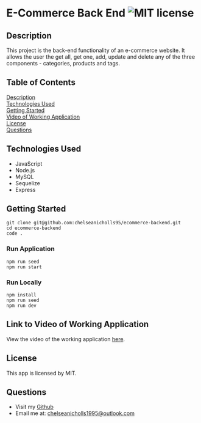 # E-Commerce Back End ![MIT license](https://img.shields.io/badge/license-MIT-green)

## Description

This project is the back-end functionality of an e-commerce website. It allows the user the get all, get one, add, update and delete any of the three components - categories, products and tags.

## Table of Contents

[Description](#description)  
[Technologies Used](#technologies-used)  
[Getting Started](#getting-started)  
[Video of Working Application](#link-to-video-of-working-application)  
[License](#license)  
[Questions](#questions)

## Technologies Used

- JavaScript
- Node.js
- MySQL
- Sequelize
- Express

## Getting Started

```
git clone git@github.com:chelseanicholls95/ecommerce-backend.git
cd ecommerce-backend
code .
```

### Run Application

```
npm run seed
npm run start
```

### Run Locally

```
npm install
npm run seed
npm run dev
```

## Link to Video of Working Application

View the video of the working application [here](https://drive.google.com/file/d/1OYpDoaZ1SesVRd6Xtj9aKARtI4RGxnDy/view?usp=sharing).

## License

This app is licensed by MIT.

## Questions

- Visit my [Github](https://github.com/chelseanicholls95)
- Email me at: chelseanicholls1995@outlook.com
